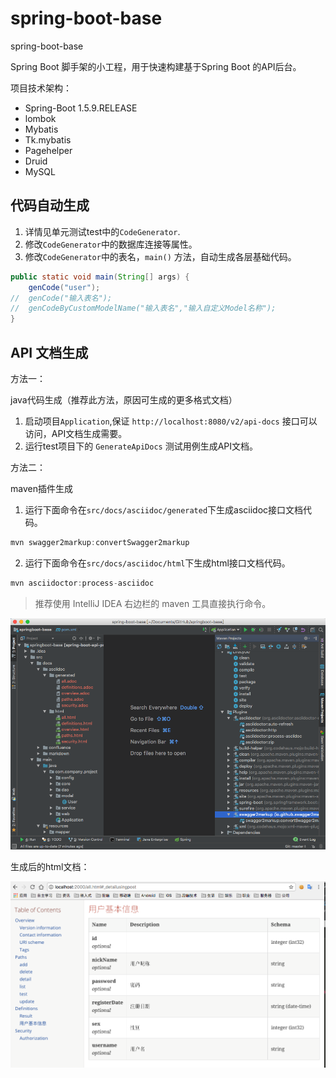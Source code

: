 # spring-boot-base

spring-boot-base

Spring Boot 脚手架的小工程，用于快速构建基于Spring Boot 的API后台。

项目技术架构：

* Spring-Boot 1.5.9.RELEASE
* lombok
* Mybatis
* Tk.mybatis
* Pagehelper
* Druid
* MySQL

## 代码自动生成

1. 详情见单元测试test中的`CodeGenerator`.
2. 修改`CodeGenerator`中的数据库连接等属性。
3. 修改`CodeGenerator`中的表名，`main()` 方法，自动生成各层基础代码。

```java
public static void main(String[] args) {
    genCode("user");
//  genCode("输入表名");
//  genCodeByCustomModelName("输入表名","输入自定义Model名称");
}
```

## API 文档生成 

方法一：

java代码生成（推荐此方法，原因可生成的更多格式文档）

1. 启动项目`Application`,保证 `http://localhost:8080/v2/api-docs` 接口可以访问，API文档生成需要。
2. 运行test项目下的 `GenerateApiDocs` 测试用例生成API文档。

方法二：

maven插件生成

1. 运行下面命令在`src/docs/asciidoc/generated`下生成asciidoc接口文档代码。

```java
mvn swagger2markup:convertSwagger2markup
```
2. 运行下面命令在`src/docs/asciidoc/html`下生成html接口文档代码。

```java
mvn asciidoctor:process-asciidoc
```

> 推荐使用 IntelliJ IDEA 右边栏的 maven 工具直接执行命令。

![idea工具](image/API2.png)

生成后的html文档：

![html api](image/API1.png)